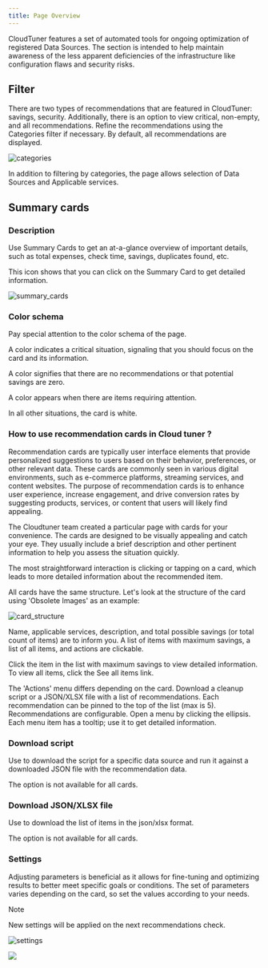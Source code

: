 ```yaml
---
title: Page Overview
---
```


CloudTuner features a set of automated tools for ongoing optimization of registered Data Sources. The section is intended to help maintain awareness of the less apparent deficiencies of the infrastructure like configuration flaws and security risks.

## Filter

There are two types of recommendations that are featured in CloudTuner: savings, security. Additionally, there is an option to view critical, non-empty, and all recommendations. Refine the recommendations using the Categories filter if necessary. By default, all recommendations are displayed.

![categories](https://cloudtuner-email-templates-image.s3.eu-north-1.amazonaws.com/documentation/aiinsightsdropdown.png)

In addition to filtering by categories, the page allows selection of Data Sources and Applicable services.

## Summary cards

### Description

Use Summary Cards to get an at-a-glance overview of important details, such as total expenses, check time, savings, duplicates found, etc.

This icon shows that you can click on the Summary Card to get detailed information.

![summary_cards](https://cloudtuner-email-templates-image.s3.eu-north-1.amazonaws.com/documentation/summarycard.png)

### Color schema

Pay special attention to the color schema of the page.

A color indicates a critical situation, signaling that you should focus on the card and its information.

A color signifies that there are no recommendations or that potential savings are zero.

A color appears when there are items requiring attention.

In all other situations, the card is white.

### How to use recommendation cards in Cloud tuner ?
 
 
Recommendation cards are typically user interface elements that provide personalized suggestions to users based on their behavior, preferences, or other relevant data. These cards are commonly seen in various digital environments, such as e-commerce platforms, streaming services, and content websites. The purpose of recommendation cards is to enhance user experience, increase engagement, and drive conversion rates by suggesting products, services, or content that users will likely find appealing.

The Cloudtuner team created a particular page with cards for your convenience. The cards are designed to be visually appealing and catch your eye. They usually include a brief description and other pertinent information to help you assess the situation quickly.

The most straightforward interaction is clicking or tapping on a card, which leads to more detailed information about the recommended item.

All cards have the same structure. Let's look at the structure of the card using 'Obsolete Images' as an example:

![card_structure](https://cloudtuner-email-templates-image.s3.eu-north-1.amazonaws.com/documentation/cardstructurerecommendations.png)

Name, applicable services, description, and total possible savings (or total count of items) are to inform you. A list of items with maximum savings, a list of all items, and actions are clickable.

Click the item in the list with maximum savings to view detailed information. To view all items, click the See all items link.

The 'Actions' menu differs depending on the card. Download a cleanup script or a JSON/XLSX file with a list of recommendations. Each recommendation can be pinned to the top of the list (max is 5). Recommendations are configurable. Open a menu by clicking the ellipsis. Each menu item has a tooltip; use it to get detailed information.

### Download script

Use to download the script for a specific data source and run it against a downloaded JSON file with the recommendation data.

The option is not available for all cards.

### Download JSON/XLSX file

Use to download the list of items in the json/xlsx format.

The option is not available for all cards.

### Settings

Adjusting parameters is beneficial as it allows for fine-tuning and optimizing results to better meet specific goals or conditions. The set of parameters varies depending on the card, so set the values according to your needs.

Note

New settings will be applied on the next recommendations check.

![settings](https://cloudtuner-email-templates-image.s3.eu-north-1.amazonaws.com/documentation/settingsaiinsights.png)

![](https://hystax.com/documentation/optscale/images/snipp4.svg)
